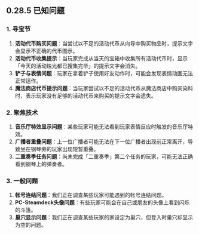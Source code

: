 ## 0.28.5 已知问题

### 1. 寻宝节
1. **活动代币购买问题**：当尝试以不足的活动代币从向导中购买物品时，提示文字会显示不正确的代币图示。
2. **活动代币收集提示**：当玩家完成从当天的宝箱中收集所有活动代币时，显示「今天的活动烛光都已搜集完毕」的提示文字会消失。
3. **铲子与表情问题**：玩家在拿着铲子使用好友动作时，可能会发现表情动画无法正常运作。
4. **魔法商店代币提示问题**：当玩家尝试以不足的活动代币从魔法商店中购买染料时，表示玩家没有足够的活动代币来购买的提示文字会遗失。

### 2. 聚焦技术
1. **音乐厅特效显示问题**：某些玩家可能无法看到玩家表情反应时触发的音乐厅特效。
2. **广播者重叠问题**：上一位广播者可能无法在下一位广播者出现前正常离开，导致坐在钢琴旁的玩家出现短暂重叠。
3. **二重奏季任务问题**：尚未完成「二重奏季」第二个任务的玩家，可能无法正确看到钢琴上的弹奏者。

### 3. 一般问题
1. **帐号连结问题**：我们正在调查某些玩家可能遇到的帐号连结问题。
2. **PC-Steamdeck头像问题**：有些玩家可能会在自己或朋友的头像上看到闪烁的斗篷。
3. **巢穴显示问题**：我们正在调查某些玩家的家设定为巢穴，但登入时巢穴却显示为空的问题。